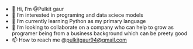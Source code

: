 - 👋 Hi, I’m @Pulkit gaur
- 👀 I’m interested in programing and data sciece models 
- 🌱 I’m currently learning Python as my primary language
- 💞️ I’m looking to collaborate on a company who can help to grow as programer being from a business background which can be preety good
- 📫 How to reach me @pulkitgaur94@gmail.com

<!---
pulkit7700/pulkit7700 is a ✨ special ✨ repository because its `README.md` (this file) appears on your GitHub profile.
You can click the Preview link to take a look at your changes.
--->
